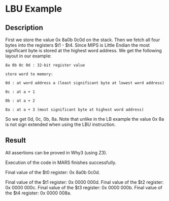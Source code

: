 # LBU Example

## Description

First we store the value 0x 8a0b 0c0d on the stack. Then we fetch all 
four bytes into the registers $t1 - $t4. Since MIPS is Little
Endian the most significant byte is stored at the highest word address.
We get the following layout in our example:


    8a 0b 0c 0d : 32-bit register value

    store word to memory:

    0d : at word address a (least significant byte at lowest word address)

    0c : at a + 1

    0b : at a + 2

    8a : at a + 3 (most significant byte at highest word address)

So we get 0d, 0c, 0b, 8a. Note that unlike in the LB example the value
0x 8a is not sign extended when using the LBU instruction.

## Result

All assertions can be proved in Why3 (using Z3).

Execution of the code in MARS finishes successfully. 

Final value of the $t0 register: 0x 8a0b 0c0d.

Final value of the $t1 register: 0x 0000 000d.
Final value of the $t2 register: 0x 0000 000c.
Final value of the $t3 register: 0x 0000 000b.
Final value of the $t4 register: 0x 0000 008a.





